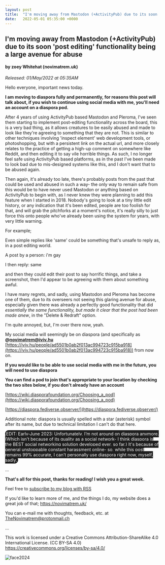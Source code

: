 ```yaml
---
layout: post
title:  "I'm moving away from Mastodon (+ActivityPub) due to its soon 'post editing' functionality being a large avenue for abuse"
date:   2022-05-01 05:35:00 +0000
---
```

## I'm moving away from Mastodon (+ActivityPub) due to its soon 'post editing' functionality being a large avenue for abuse
#### by zoey Whitehat (novimatrem.uk)
*Released: 01/May/2022 at 05:35AM*

Hello everyone, important news today.

**I am moving to diaspora fully and permanently, for reasons this post will talk about, if you wish to continue using social media with me, you'll need an account on a diaspora pod.**

After 4 years of using ActivityPub based Mastodon and Pleroma, I've seen them starting to implement post-editing functionality across the board, this is a very bad thing, as it allows creatures to be easily abused and made to look like they're agreeing to something that they are not. This is similar to other techniques involving 'inspect element' web development tools, or photoshopping, but with a persistent link on the actual url, and more closely relates to the practice of getting a high-up comment on somewhere like Reddit, and then editing it to say vile horrible things. As such, I no longer feel safe using ActivityPub based platforms, as in the past I've been made to look bad due to mis-designed systems like this, and I don't want that to be abused again. 

Then again, it's already too late, there's probably posts from the past that could be used and abused in such a way- the only way to remain safe from this would be to have never used Mastodon or anything based on ActivityPub to begin with, as I never knew they were planning to add this feature when I started in 2018. Nobody's going to look at a tiny little edit history, or any indication that it's been edited, people are too foolish for that, and will grab the pitchforks at a moment's notice, it's really silly to just force this onto people who've already been using the system for years, with very little warning.

For example;

Even simple replies like 'same' could be something that's unsafe to reply as, in a post editing world.

A post by a person: i'm gay

I then reply: same

and then they could edit their post to say horrific things, and take a screenshot, then I'd appear to be agreeing with them about something awful.

I have many regrets, and sadly, using Mastodon and Pleroma has become one of them, due to its overseers not seeing this glaring avenue for abuse, especially given there was already a perfectly good functionality that did *essentially the same functionality, but made it clear that the post had been made anew*, in the "Delete & Redraft" option.

I'm quite annoyed, but, I'm over there now, yeah.

My social media will seemingly be on diaspora (and specifically as **@novimatrem@iviv.hu** [https://iviv.hu/people/ad5501b0ab2f013ac994723c915ba918](https://iviv.hu/people/ad5501b0ab2f013ac994723c915ba918)) from now on.

**If you would like to be able to use social media with me in the future, you will need to use diaspora**

**You can find a pod to join that's appropriate to your location by checking the two sites below, if you don't already have an account**

[https://wiki.diasporafoundation.org/Choosing_a_pod](https://wiki.diasporafoundation.org/Choosing_a_pod)

[https://diaspora.fediverse.observer/](https://diaspora.fediverse.observer/)

Additional note: diaspora is usually spelled with a star (asterisk) symbol after its name, but due to technical limitation I can't do that here.

<span style="background-color:#1e1e1e; color:white; padding:3px; border-radius: 32px; font-weight:400; text-rendering: optimizeLegibility;">
EDIT: Early-June 2023: Unfortunately, I’m not around on diaspora anymore. (Which isn't because of its quality as a social network- I think diaspora is the BEST social networking solution developed ever, so far.) It's because of general unstoppable constant harassment online- so, while this post remains 99% accurate, I can't personally use diaspora right now, myself, sadly.
</span>

...

**That's all for this post, thanks for reading! I wish you a great week.**

Feel free to <a href="https://novimatrem.gitlab.io/blog/feed.xml" target="_blank">subscribe to my blog with RSS</a>

If you'd like to learn more of me, and the things I do, my website does a great job of that; <a href="https://novimatrem.uk/" target="_blank">https://novimatrem.uk/</a>

You can e-mail me with thoughts, feedback, etc. at [TheNovimatrem@protonmail.ch](mailto:TheNovimatrem@protonmail.ch)

...

This work is licensed under a Creative Commons Attribution-ShareAlike 4.0 International License. (CC BY-SA 4.0)
<a href="https://creativecommons.org/licenses/by-sa/4.0/" target="_blank">https://creativecommons.org/licenses/by-sa/4.0/</a>

![face2024](https://gitlab.com/Novimatrem/blog/-/raw/master/face2024.png)
